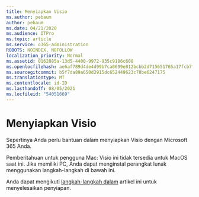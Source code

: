```yaml
---
title: Menyiapkan Visio
ms.author: pebaum
author: pebaum
ms.date: 04/21/2020
ms.audience: ITPro
ms.topic: article
ms.service: o365-administration
ROBOTS: NOINDEX, NOFOLLOW
localization_priority: Normal
ms.assetid: 0162885a-13d5-4400-9972-935c9186c608
ms.openlocfilehash: ae6af789d4de4d99b7ca0699e012bcbb2d715651765a17fcb7f16b91084acb04
ms.sourcegitcommit: b5f7da89a650d2915dc652449623c78be6247175
ms.translationtype: MT
ms.contentlocale: id-ID
ms.lasthandoff: 08/05/2021
ms.locfileid: "54051669"
---
```

# <a name="setting-up-visio"></a>Menyiapkan Visio

Sepertinya Anda perlu bantuan dalam menyiapkan Visio dengan Microsoft 365 Anda.
  
Pemberitahuan untuk pengguna Mac: Visio ini tidak tersedia untuk MacOS saat ini. Jika memiliki PC, Anda dapat menginstal perangkat lunak menggunakan langkah-langkah di bawah ini.
  
Anda dapat mengikuti [langkah-langkah dalam](https://support.office.com/article/f98f21e3-aa02-4827-9167-ddab5b025710.aspx) artikel ini untuk menyelesaikan penyiapan. 
  

